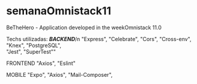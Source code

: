 # semanaOmnistack11
BeTheHero - Application developed in the weekOmnistack 11.0

Techs utilizadas:
  **_BACKEND_**/n
    "Express",
    "Celebrate",
    "Cors",
    "Cross-env",
    "Knex",
    "PostgreSQL",  
    "Jest",
    "SuperTest""
    
  FRONTEND
    "Axios",
    "Eslint"
    
  MOBILE
    "Expo",
    "Axios",
    "Mail-Composer",
    
